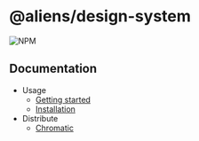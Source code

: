 # @aliens/design-system

![NPM](https://img.shields.io/npm/v/@team-aliens/design-system.svg)

## Documentation

- Usage
  - <a href="/docs/usage/getting-started.md">Getting started</a>
  - <a href="/docs/usage/installation.md">Installation</a>
- Distribute
  - <a href="/docs/distribute/chromatic.md">Chromatic</a>
